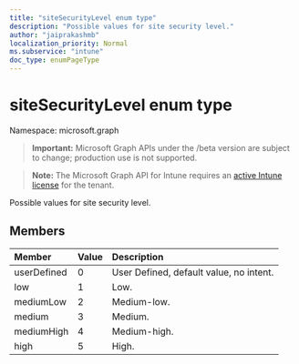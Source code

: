 ```yaml
---
title: "siteSecurityLevel enum type"
description: "Possible values for site security level."
author: "jaiprakashmb"
localization_priority: Normal
ms.subservice: "intune"
doc_type: enumPageType
---
```


# siteSecurityLevel enum type

Namespace: microsoft.graph
> **Important:** Microsoft Graph APIs under the /beta version are subject to change; production use is not supported.

> **Note:** The Microsoft Graph API for Intune requires an [active Intune license](https://go.microsoft.com/fwlink/?linkid=839381) for the tenant.


Possible values for site security level.

## Members
|Member|Value|Description|
|:---|:---|:---|
|userDefined|0|User Defined, default value, no intent.|
|low|1|Low.|
|mediumLow|2|Medium-low.|
|medium|3|Medium.|
|mediumHigh|4|Medium-high.|
|high|5|High.|
